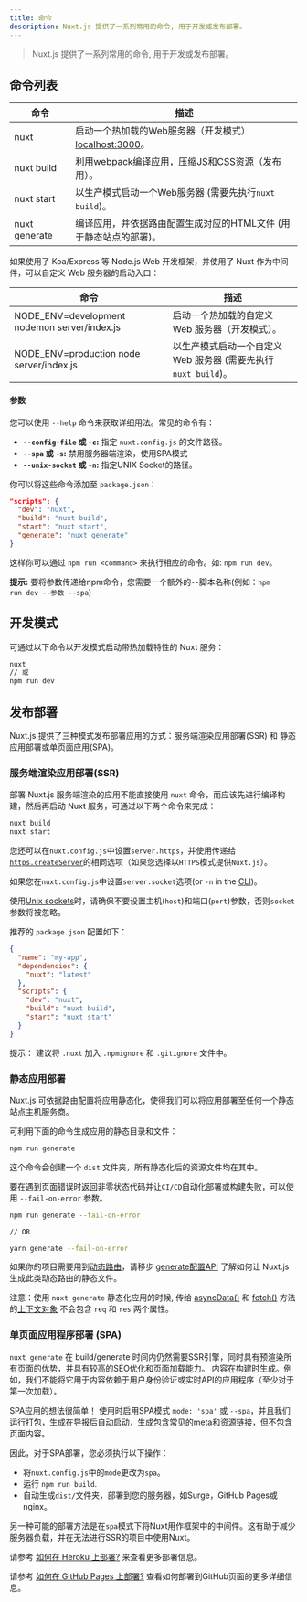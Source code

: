 ```yaml
---
title: 命令
description: Nuxt.js 提供了一系列常用的命令, 用于开发或发布部署。
---
```


> Nuxt.js 提供了一系列常用的命令, 用于开发或发布部署。

## 命令列表

| 命令 | 描述 |
|---------|-------------|
| nuxt | 启动一个热加载的Web服务器（开发模式） [localhost:3000](http://localhost:3000)。 |
| nuxt build | 利用webpack编译应用，压缩JS和CSS资源（发布用）。 |
| nuxt start | 以生产模式启动一个Web服务器 (需要先执行`nuxt build`)。 |
| nuxt generate | 编译应用，并依据路由配置生成对应的HTML文件 (用于静态站点的部署)。 |

如果使用了 Koa/Express 等 Node.js Web 开发框架，并使用了 Nuxt 作为中间件，可以自定义 Web 服务器的启动入口：

| 命令 | 描述 |
|---------|-------------|
| NODE_ENV=development nodemon server/index.js | 启动一个热加载的自定义 Web 服务器（开发模式）。
| NODE_ENV=production node server/index.js | 以生产模式启动一个自定义 Web 服务器 (需要先执行 `nuxt build`)。 |

#### 参数

您可以使用 `--help` 命令来获取详细用法。常见的命令有：

- **`--config-file` 或 `-c`:** 指定 `nuxt.config.js` 的文件路径。
- **`--spa` 或 `-s`:** 禁用服务器端渲染，使用SPA模式
- **`--unix-socket` 或 `-n`:** 指定UNIX Socket的路径。

你可以将这些命令添加至 `package.json`：

```json
"scripts": {
  "dev": "nuxt",
  "build": "nuxt build",
  "start": "nuxt start",
  "generate": "nuxt generate"
}
```

这样你可以通过 `npm run <command>` 来执行相应的命令。如: `npm run dev`。

<div class="Alert Alert--nuxt-green">

<b>提示:</b> 要将参数传递给npm命令，您需要一个额外的<code>--</code>脚本名称(例如：<code>npm run dev --参数 --spa</code>)

</div>

## 开发模式

可通过以下命令以开发模式启动带热加载特性的 Nuxt 服务：

```bash
nuxt
// 或
npm run dev
```

## 发布部署

Nuxt.js 提供了三种模式发布部署应用的方式：服务端渲染应用部署(SSR) 和 静态应用部署或单页面应用(SPA)。

### 服务端渲染应用部署(SSR)

部署 Nuxt.js 服务端渲染的应用不能直接使用 `nuxt` 命令，而应该先进行编译构建，然后再启动 Nuxt 服务，可通过以下两个命令来完成：

```bash
nuxt build
nuxt start
```

您还可以在`nuxt.config.js`中设置`server.https`，并使用传递给[`https.createServer`](https://nodejs.org/api/https.html)的相同选项（如果您选择以`HTTPS`模式提供`Nuxt.js`）。

如果您在`nuxt.config.js`中设置`server.socket`选项(or `-n` in the [CLI](https://nuxtjs.org/guide/commands#list-of-commands))。

使用[Unix sockets](https://en.wikipedia.org/wiki/Berkeley_sockets)时，请确保不要设置主机(`host`)和端口(`port`)参数，否则`socket`参数将被忽略。

推荐的 `package.json` 配置如下：
```json
{
  "name": "my-app",
  "dependencies": {
    "nuxt": "latest"
  },
  "scripts": {
    "dev": "nuxt",
    "build": "nuxt build",
    "start": "nuxt start"
  }
}
```

提示： 建议将 `.nuxt` 加入 `.npmignore` 和 `.gitignore` 文件中。

### 静态应用部署

Nuxt.js 可依据路由配置将应用静态化，使得我们可以将应用部署至任何一个静态站点主机服务商。

可利用下面的命令生成应用的静态目录和文件：

```bash
npm run generate
```

这个命令会创建一个 `dist` 文件夹，所有静态化后的资源文件均在其中。

要在遇到页面错误时返回非零状态代码并让`CI/CD`自动化部署或构建失败，可以使用 `--fail-on-error` 参数。

```bash
npm run generate --fail-on-error

// OR

yarn generate --fail-on-error
```

如果你的项目需要用到[动态路由](/guide/routing#动态路由)，请移步 [generate配置API](/api/configuration-generate) 了解如何让 Nuxt.js 生成此类动态路由的静态文件。

<div class="Alert">

注意：使用 `nuxt generate` 静态化应用的时候, 传给 [asyncData()](/guide/async-data#asyncdata-方法) 和 [fetch()](/guide/vuex-store#fetch-方法) 方法的[上下文对象](/api#上下文对象) 不会包含 `req` 和 `res` 两个属性。

</div>

### 单页面应用程序部署 (SPA)

`nuxt generate` 在 build/generate 时间内仍然需要SSR引擎，同时具有预渲染所有页面的优势，并具有较高的SEO优化和页面加载能力。 内容在构建时生成。例如，我们不能将它用于内容依赖于用户身份验证或实时API的应用程序（至少对于第一次加载）。

SPA应用的想法很简单！ 使用时启用SPA模式 `mode: 'spa'` 或 `--spa`，并且我们运行打包，生成在导报后自动启动，生成包含常见的meta和资源链接，但不包含页面内容。

因此，对于SPA部署，您必须执行以下操作：

 - 将`nuxt.config.js`中的`mode`更改为`spa`。
 - 运行 `npm run build`.
 - 自动生成`dist/`文件夹，部署到您的服务器，如Surge，GitHub Pages或nginx。

另一种可能的部署方法是在`spa`模式下将Nuxt用作框架中的中间件。这有助于减少服务器负载，并在无法进行SSR的项目中使用Nuxt。

<div class="Alert">

请参考 [如何在 Heroku 上部署?](/faq/heroku-deployment) 来查看更多部署信息。

</div>

<div class="Alert">

请参考 [如何在 GitHub Pages 上部署?](/faq/github-pages) 查看如何部署到GitHub页面的更多详细信息。

</div>
